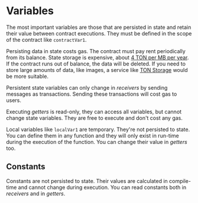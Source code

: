 # Variables

The most important variables are those that are persisted in state and retain their value between contract executions. They must be defined in the scope of the contract like `contractVar1`.

Persisting data in state costs gas. The contract must pay rent periodically from its balance. State storage is expensive, about [4 TON per MB per year](https://ton.org/docs/develop/smart-contracts/fees#how-to-calculate-fees). If the contract runs out of balance, the data will be deleted. If you need to store large amounts of data, like images, a service like [TON Storage](https://ton.org/docs/participate/ton-storage/storage-faq) would be more suitable.

Persistent state variables can only change in *receivers* by sending messages as transactions. Sending these transactions will cost gas to users.

Executing *getters* is read-only, they can access all variables, but cannot change state variables. They are free to execute and don't cost any gas.

Local variables like `localVar1` are temporary. They're not persisted to state. You can define them in any function and they will only exist in run-time during the execution of the function. You can change their value in *getters* too.

## Constants

Constants are not persisted to state. Their values are calculated in compile-time and cannot change during execution. You can read constants both in *receivers* and in *getters*.